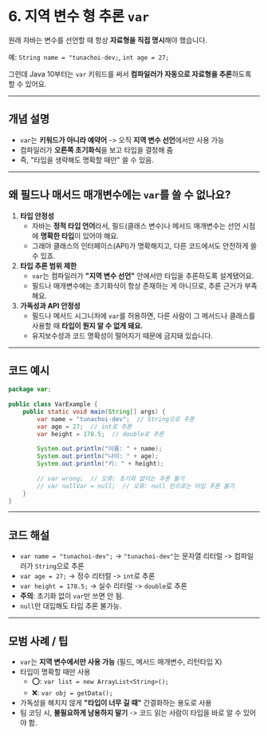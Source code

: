 # 6. 지역 변수 형 추론 `var`
원래 자바는 변수를 선언할 때 항상 **자료형을 직접 명시**해야 했습니다.

예: `String name = "tunachoi-dev;`, `int age = 27;`

그런데 Java 10부터는 `var` 키워드를 써서 **컴파일러가 자동으로 자료형을 추론**하도록 할 수 있어요.

---
## 개념 설명
- `var`는 **키워드가 아니라 예약어** -> 오직 **지역 변수 선언**에서만 사용 가능
- 컴파일러가 **오른쪽 초기화식**을 보고 타입을 결정해 줌
- 즉, "타입을 생략해도 명확할 때만" 쓸 수 있음.

---
## 왜 필드나 매서드 매개변수에는 `var`를 쓸 수 없나요?
1. **타입 안정성**
	- 자바는 **정적 타입 언어**라서, 필드(클래스 변수)나 메서드 매개변수는 선언 시점에 **명확한 타입**이 있어야 해요.
	- 그래야 클래스의 인터페이스(API)가 명확해지고, 다른 코드에서도 안전하게 쓸 수 있죠.
2. **타입 추론 범위 제한**
	- `var`는 컴파일러가 **"지역 변수 선언"** 안에서만 타입을 추론하도록 설계됐어요.
	- 필드나 매개변수에는 초기화식이 항상 존재하는 게 아니므로, 추론 근거가 부족해요.
3. **가독성과 API 안정성**
	- 필드나 메서드 시그니처에 `var`를 허용하면, 다른 사람이 그 메서드나 클래스를 사용할 때 **타입이 뭔지 알 수 없게 돼요.**
	- 유지보수성과 코드 명확성이 떨어지기 때문에 금지돼 있습니다.

---
## 코드 예시
```java
package var;  
  
public class VarExample {  
    public static void main(String[] args) {  
        var name = "tunachoi-dev";  // String으로 추론  
        var age = 27;  // int로 추론  
        var height = 178.5;  // double로 추론  
  
        System.out.println("이름: " + name);  
        System.out.println("나이: " + age);  
        System.out.println("키: " + height);  
  
        // var wrong;  // 오류: 초기화 없이는 추론 불가  
        // var nullVar = null;  // 오류: null 만으로는 타입 추론 불가  
    }  
}
```

---
## 코드 해설
- `var name = "tunachoi-dev";` -> `"tunachoi-dev"`는 문자열 리터럴 -> 컴파일러가 `String`으로 추론
- `var age = 27;` -> 정수 리터럴 -> `int`로 추론
- `var height = 178.5;` -> 실수 리터럴 -> `double`로 추론
- **주의**: 초기화 없이 `var`만 쓰면 안 됨.
- `null`만 대입해도 타입 추론 불가능.

---
## 모범 사례 / 팁
- `var`는 **지역 변수에서만 사용 가능** (필드, 메서드 매개변수, 리턴타입 X)
- 타입이 명확할 때만 사용
	- ⭕: `var list = new ArrayList<String>();` 
	- ❌: `var obj = getData();`
- 가독성을 해치지 않게 **"타입이 너무 길 때"** 간결화하는 용도로 사용
- 팀 코딩 시, **불필요하게 남용하지 말기** -> 코드 읽는 사람이 타입을 바로 알 수 있어야 함.

